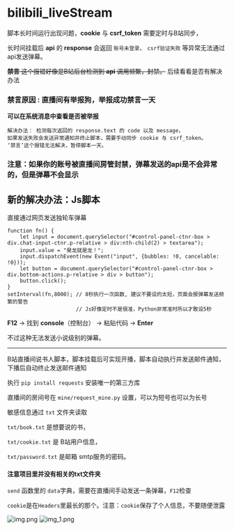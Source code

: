 # bilibili_liveStream

脚本长时间运行出现问题，**cookie** 与 **csrf_token** 需要定时与B站同步，

长时间挂载后 **api** 的 **response** 会返回 ``账号未登录``、 ``csrf验证失败`` 等异常无法通过api发送弹幕。

~~**禁言** 这个报错好像是B站后台检测到 **api** 调用频繁，封禁。~~ 后续看看是否有解决办法

### **禁言原因** : **直播间有举报狗，举报成功禁言一天**

**可以在系统消息中查看是否被举报**

    解决办法： 检测每次返回的 response.text 的 code 以及 message，
    如果发送失败会发送异常通知并终止脚本，需要手动同步 cookie 与 csrf_token。
    ‘禁言’这个报错无法解决，暂停脚本一天。

### 注意：如果你的账号被直播间房管封禁，弹幕发送的api是不会异常的，但是弹幕不会显示

## 新的解决办法：Js脚本

直接通过网页发送独轮车弹幕

    function fn() {
        let input = document.querySelector("#control-panel-ctnr-box > div.chat-input-ctnr.p-relative > div:nth-child(2) > textarea");
	    input.value = "昊龙就是龙！";
	    input.dispatchEvent(new Event("input", {bubbles: !0, cancelable: !0}));
	    let button = document.querySelector("#control-panel-ctnr-box > div.bottom-actions.p-relative > div > button");
        button.click();
    }
    setInterval(fn,8000); // 8秒执行一次函数, 建议不要设的太短，页面会报弹幕发送频繁的警告
                          // Js好像定时不是很准，Python非常准时所以才敢设5秒
           
**F12**  -> 找到 **console**（控制台） -> 粘贴代码 -> **Enter** 

不过这种无法发送小说级别的弹幕。
_____

B站直播间说书人脚本，脚本挂载后可实现开播，脚本自动执行并发送邮件通知，下播后自动终止发送邮件通知

执行 ```pip install requests``` 安装唯一的第三方库

直播间的房间号在 ```mine/request_mine.py``` 设置，可以为短号也可以为长号

敏感信息通过 ```txt``` 文件夹读取

```txt/book.txt``` 是想要说的书，

```txt/cookie.txt``` 是 B站用户信息，

```txt/password.txt``` 是邮箱 smtp服务的密码。

#### 注意项目里并没有相关的txt文件夹

```send``` 函数里的 ```data```字典，需要在直播间手动发送一条弹幕，```F12```检查

```cookie```是在```Headers```里最长的那个。注意：```cookie```保存了个人信息，不要随便泄露

<img alt="img.png" height="" src="Github/img/img.png" />

<img alt="img_1.png" height="" src="Github/img/img_1.png" />
